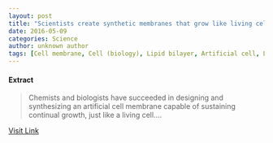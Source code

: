 ```yaml
---
layout: post
title: "Scientists create synthetic membranes that grow like living cells"
date: 2016-05-09
categories: Science
author: unknown author
tags: [Cell membrane, Cell (biology), Lipid bilayer, Artificial cell, Life sciences, Biotechnology, Chemistry, Cell biology, Biology, Biochemistry, Molecular biology, Featured]
---
```





#### Extract
>Chemists and biologists have succeeded in designing and synthesizing an artificial cell membrane capable of sustaining continual growth, just like a living cell....



[Visit Link](http://www.sciencedaily.com/releases/2015/06/150622154541.htm)


